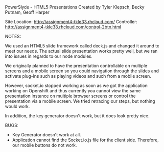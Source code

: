 PowerSlyde - HTML5 Presentations
Created by Tyler Klepsch, Becky Putnam, Geoff Harper

Site Location: http://assignment4-tkle33.rhcloud.com/
Controller: http://assignment4-tkle33.rhcloud.com/control-2btn.html

NOTES:

We used an HTML5 slide framework called deck.js and changed it around to meet our needs. The actual slide presentation works pretty well, but we ran into issues in regards to our node modules.

We originally planned to have the presentation controllable on multiple screens and a mobile screen so you could navigation through the slides and activate plug-ins such as playing videos and such from a mobile screen.
 
However, socket.io stopped working as soon as we got the application working on Openshift and thus currently you cannot view the same presentation instance on multiple browser screens or control the presentation via a mobile screen. We tried retracing our steps, but nothing would work.

In addition, the key generator doesn't work, but it does look pretty nice.



BUGS:

- Key Generator doesn't work at all.
- Application cannot find the Socket.io.js file for the client side. Therefore, our mobile buttons do not work.